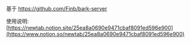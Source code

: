基于 https://github.com/Finb/bark-server


使用说明: [https://newtab.notion.site/25ea8a0690e9471cbaf8091ed596e900](https://www.notion.so/newtab/25ea8a0690e9471cbaf8091ed596e900)
